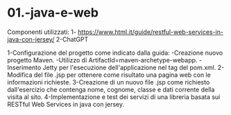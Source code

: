 # 01.-java-e-web

Componenti utilizzati: 1- https://www.html.it/guide/restful-web-services-in-java-con-jersey/ 2-ChatGPT

1-Configurazione del progetto come indicato dalla guida: -Creazione nuovo progetto Maven. -Utilizzo di ArtifactId=maven-archetype-webapp. -Inserimento Jetty per l'esecuzione dell'applicazione nel tag del pom.xml. 
2-Modifica del file .jsp per ottenere come risultato una pagina web con le informazioni richieste. 
3-Creazione di un nuovo file .jsp come richiesto dall'esercizio che contenga nome, cognome, classe e dati corrente della visita al sito. 
4-Implementazione e test dei servizi di una libreria basata sui RESTful Web Services in java con jersey.
